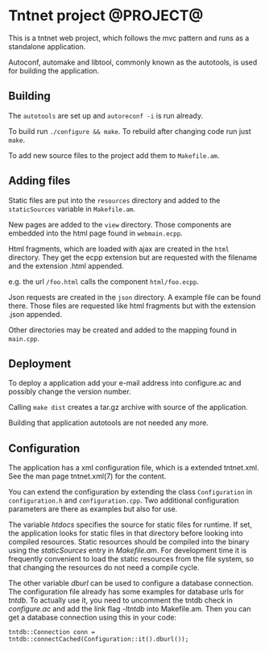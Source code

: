 Tntnet project @PROJECT@
===========================

This is a tntnet web project, which follows the mvc pattern and runs as a
standalone application.

Autoconf, automake and libtool, commonly known as the autotools, is used for
building the application.

Building
--------

The `autotools` are set up and `autoreconf -i` is run already.

To build run `./configure && make`. To rebuild after changing code run just
`make`.

To add new source files to the project add them to `Makefile.am`.

Adding files
------------
Static files are put into the `resources` directory and added to the
`staticSources` variable in `Makefile.am`.

New pages are added to the `view` directory. Those components are embedded into
the html page found in `webmain.ecpp`.

Html fragments, which are loaded with ajax are created in the `html` directory.
They get the ecpp extension but are requested with the filename and the
extension .html appended.

e.g. the url `/foo.html` calls the component `html/foo.ecpp`.

Json requests are created in the `json` directory. A example file can be found
there. Those files are requested like html fragments but with the extension
.json appended.

Other directories may be created and added to the mapping found in `main.cpp`.

Deployment
----------

To deploy a application add your e-mail address into configure.ac and possibly
change the version number.

Calling `make dist` creates a tar.gz archive with source of the application.

Building that application autotools are not needed any more.

Configuration
-------------

The application has a xml configuration file, which is a extended tntnet.xml.
See the man page tntnet.xml(7) for the content.

You can extend the configuration by extending the class `Configuration` in
`configuration.h` and `configuration.cpp`. Two additional configuration
parameters are there as examples but also for use.

The variable _htdocs_ specifies the source for static files for runtime. If set,
the application looks for static files in that directory before looking into
compiled resources. Static resources should be compiled into the binary using
the _staticSources_ entry in _Makefile.am_. For development time it is
frequently convenient to load the static resources from the file system, so that
changing the resources do not need a compile cycle.

The other variable _dburl_ can be used to configure a database connection. The
configuration file already has some examples for database urls for _tntdb_. To
actually use it, you need to uncomment the tntdb check in _configure.ac_ and add
the link flag _-ltntdb_ into Makefile.am. Then you can get a database connection
using this in your code:

    tntdb::Connection conn = tntdb::connectCached(Configuration::it().dburl());

